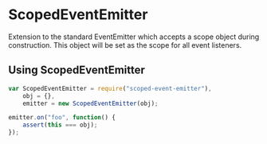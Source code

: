 ScopedEventEmitter
==================
Extension to the standard EventEmitter which accepts a scope object during
construction.  This object will be set as the scope for all event listeners.

Using ScopedEventEmitter
------------------------
```js
var ScopedEventEmitter = require("scoped-event-emitter"),
    obj = {},
    emitter = new ScopedEventEmitter(obj);

emitter.on("foo", function() {
    assert(this === obj);
});
```

